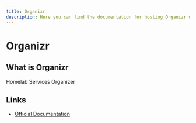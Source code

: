 ```yaml
---
title: Organizr
description: Here you can find the documentation for hosting Organizr with Coolify.
---
```


# Organizr

## What is Organizr

Homelab Services Organizer

## Links

- [Official Documentation](https://docs.organizr.app/?utm_source=coolify.io)
